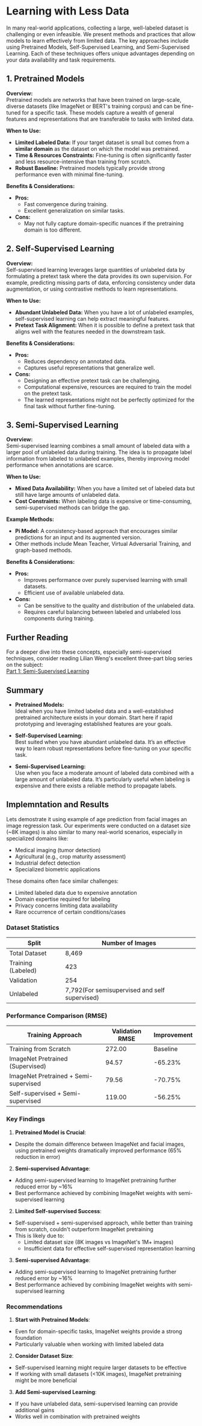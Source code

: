 # Learning with Less Data

In many real-world applications, collecting a large, well-labeled dataset is challenging or even infeasible. We present methods and practices that allow models to learn effectively from limited data. The key approaches include using Pretrained Models, Self-Supervised Learning, and Semi-Supervised Learning. Each of these techniques offers unique advantages depending on your data availability and task requirements.

## 1. Pretrained Models

**Overview:**  
Pretrained models are networks that have been trained on large-scale, diverse datasets (like ImageNet or BERT's training corpus) and can be fine-tuned for a specific task. These models capture a wealth of general features and representations that are transferable to tasks with limited data.

**When to Use:**  
- **Limited Labeled Data:** If your target dataset is small but comes from a **similar domain** as the dataset on which the model was pretrained.
- **Time & Resources Constraints:** Fine-tuning is often significantly faster and less resource-intensive than training from scratch.
- **Robust Baseline:** Pretrained models typically provide strong performance even with minimal fine-tuning.

**Benefits & Considerations:**
- **Pros:**  
  - Fast convergence during training.
  - Excellent generalization on similar tasks.
- **Cons:**  
  - May not fully capture domain-specific nuances if the pretraining domain is too different.

## 2. Self-Supervised Learning

**Overview:**  
Self-supervised learning leverages large quantities of unlabeled data by formulating a pretext task where the data provides its own supervision. For example, predicting missing parts of data, enforcing consistency under data augmentation, or using contrastive methods to learn representations.

**When to Use:**  
- **Abundant Unlabeled Data:** When you have a lot of unlabeled examples, self-supervised learning can help extract meaningful features.
- **Pretext Task Alignment:** When it is possible to define a pretext task that aligns well with the features needed in the downstream task.

**Benefits & Considerations:**
- **Pros:**  
  - Reduces dependency on annotated data.
  - Captures useful representations that generalize well.
- **Cons:**  
  - Designing an effective pretext task can be challenging.
  - Computational expensive, resources are required to train the model on the pretext task.
  - The learned representations might not be perfectly optimized for the final task without further fine-tuning.

## 3. Semi-Supervised Learning

**Overview:**  
Semi-supervised learning combines a small amount of labeled data with a larger pool of unlabeled data during training. The idea is to propagate label information from labeled to unlabeled examples, thereby improving model performance when annotations are scarce.

**When to Use:**  
- **Mixed Data Availability:** When you have a limited set of labeled data but still have large amounts of unlabeled data.
- **Cost Constraints:** When labeling data is expensive or time-consuming, semi-supervised methods can bridge the gap.

**Example Methods:**  
- **Pi Model:** A consistency-based approach that encourages similar predictions for an input and its augmented version.
- Other methods include Mean Teacher, Virtual Adversarial Training, and graph-based methods.

**Benefits & Considerations:**
- **Pros:**  
  - Improves performance over purely supervised learning with small datasets.
  - Efficient use of available unlabeled data.
- **Cons:**  
  - Can be sensitive to the quality and distribution of the unlabeled data.
  - Requires careful balancing between labeled and unlabeled loss components during training.

## Further Reading

For a deeper dive into these concepts, especially semi-supervised techniques, consider reading Lilian Weng's excellent three-part blog series on the subject:  
[Part 1: Semi-Supervised Learning](https://lilianweng.github.io/posts/2021-12-05-semi-supervised/)

## Summary

- **Pretrained Models:**  
  Ideal when you have limited labeled data and a well-established pretrained architecture exists in your domain. Start here if rapid prototyping and leveraging established features are your goals.

- **Self-Supervised Learning:**  
  Best suited when you have abundant unlabeled data. It’s an effective way to learn robust representations before fine-tuning on your specific task.

- **Semi-Supervised Learning:**  
  Use when you face a moderate amount of labeled data combined with a large amount of unlabeled data. It’s particularly useful when labeling is expensive and there exists a reliable method to propagate labels.


## Implemntation and Results

Lets demostrate it using example of age prediction from facial images an image regression task. Our experiments were conducted on a dataset size (~8K images) is also similar to many real-world scenarios, especially in specialized domains like:
- Medical imaging (tumor detection)
- Agricultural (e.g., crop maturity assessment)
- Industrial defect detection
- Specialized biometric applications

These domains often face similar challenges:
- Limited labeled data due to expensive annotation
- Domain expertise required for labeling
- Privacy concerns limiting data availability
- Rare occurrence of certain conditions/cases

### Dataset Statistics

| Split | Number of Images | 
|-------|-----------------|
| Total Dataset | 8,469 | 
| Training (Labeled) | 423 |
| Validation | 254 |
| Unlabeled | 7,792(For semisupervised and self supervised) |

### Performance Comparison (RMSE)

| Training Approach | Validation RMSE | Improvement |
|------------------|-----------------|-------------|
| Training from Scratch | 272.00 | Baseline |
| ImageNet Pretrained (Supervised) | 94.57 | -65.23% |
| ImageNet Pretrained + Semi-supervised | 79.56 | -70.75% |
| Self-supervised + Semi-supervised | 119.00 | -56.25% |

### Key Findings
 
1. **Pretrained Model is Crucial**: 
  - Despite the domain difference between ImageNet and facial images, using pretrained weights dramatically improved performance (65% reduction in error)

2. **Semi-supervised Advantage**: 
  - Adding semi-supervised learning to ImageNet pretraining further reduced error by ~16%
  - Best performance achieved by combining ImageNet weights with semi-supervised learning

2. **Limited Self-supervised Success**: 
  - Self-supervised + semi-supervised approach, while better than training from scratch, couldn't outperform ImageNet pretraining
  - This is likely due to:
    - Limited dataset size (8K images vs ImageNet's 1M+ images)
    - Insufficient data for effective self-supervised representation learning

3. **Semi-supervised Advantage**: 
  - Adding semi-supervised learning to ImageNet pretraining further reduced error by ~16%
  - Best performance achieved by combining ImageNet weights with semi-supervised learning

### Recommendations

1. **Start with Pretrained Models**:
  - Even for domain-specific tasks, ImageNet weights provide a strong foundation
  - Particularly valuable when working with limited labeled data

2. **Consider Dataset Size**:
  - Self-supervised learning might require larger datasets to be effective
  - If working with small datasets (<10K images), ImageNet pretraining might be more beneficial

3. **Add Semi-supervised Learning**:
  - If you have unlabeled data, semi-supervised learning can provide additional gains
  - Works well in combination with pretrained weights










